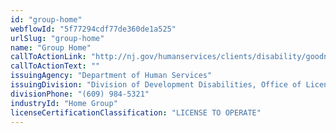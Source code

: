 ```yaml
---
id: "group-home"
webflowId: "5f77294cdf77de360de1a525"
urlSlug: "group-home"
name: "Group Home"
callToActionLink: "http://nj.gov/humanservices/clients/disability/goodneighbors/faq.html"
callToActionText: ""
issuingAgency: "Department of Human Services"
issuingDivision: "Division of Development Disabilities, Office of Licensing and Inspection"
divisionPhone: "(609) 984-5321"
industryId: "Home Group"
licenseCertificationClassification: "LICENSE TO OPERATE"
---
```

